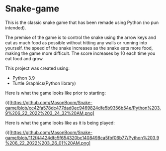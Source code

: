 # Snake-game

This is the classic snake game that has been remade using Python (no pun intended).

The premise of the game is to control the snake using the arrow keys and eat as much food as possible without hitting any walls or running into yourself. the speed of the snake increases as the snake eats more food, making the game more difficult. The score increases by 10 each time you eat food and grow.

This project was created using:
- Python 3.9
- Turtle Graphics(Python library)

Here is what the game looks like prior to starting:

(i)[https://github.com/MasonBoom/Snake-game/blob/cc42fa578dc477dad0ec9469824dfe5b9356b54e/Python%203.9%206_22_2022%203_24_32%20AM.png]

Here is what the game looks like as it is being played:

(i)[https://github.com/MasonBoom/Snake-game/blob/112f44424dfc5f654320bc1408498ca5fbf06b77/Python%203.9%206_22_2022%203_26_01%20AM.png]
